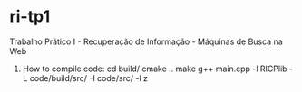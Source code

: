 ri-tp1
======

Trabalho Prático I - Recuperação de Informação - Máquinas de Busca na Web

1. How to compile code:
cd build/
cmake ..
make
g++ main.cpp -l RICPlib -L code/build/src/ -I code/src/ -l z

